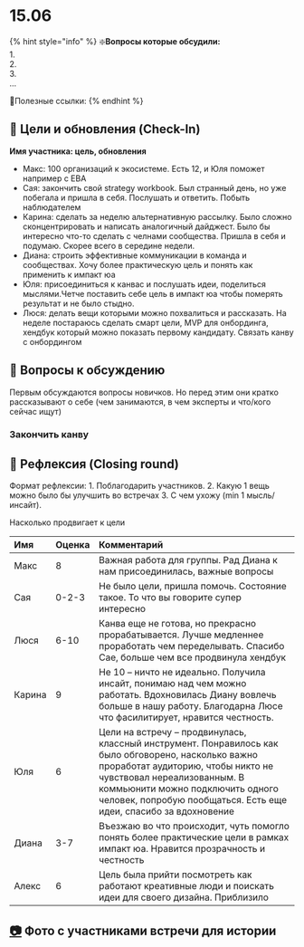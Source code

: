 # 15.06



{% hint style="info" %}
❇️**Вопросы которые обсудили:**  
1.  
2.  
3.   
...

🔗Полезные ссылки:
{% endhint %}

## 🎯 Цели и обновления \(Check-In\) <a id="celi-i-apdeity"></a>

**Имя участника: цель, обновления**

* Макс: 100 организаций к экосистеме. Есть 12, и Юля поможет например с EBA
* Сая: закончить свой strategy workbook. Был странный день, но уже побегала и пришла в себя. Послушать и ответить. Побыть наблюдателем
* Карина: сделать за неделю альтернативную рассылку. Было сложно сконцентрировать и написать аналогичный дайджест. Было бы интересно что-то сделать с челнами сообщества. Пришла в себя и подумаю. Скорее всего в середине недели.
* Диана: строить эффективные коммуникации в команда и сообществах. Хочу более практическую цель и понять как применить к импакт юа
* Юля: присоединиться к канвас и послушать идеи, поделиться мыслями.Четче поставить себе цель в импакт юа чтобы померять результат и не было стыдно.
* Люся: делать вещи которыми можно похвалиться и рассказать. На неделе постараюсь сделать смарт цели, MVP для онбординга, хендбук который можно показать первому кандидату. Связать канву с онбордингом

## 📝 Вопросы к обсуждению <a id="voprosy"></a>

Первым обсуждаются вопросы новичков. Но перед этим они кратко рассказывают о себе \(чем занимаются, в чем эксперты и что/кого сейчас ищут\)

### **Закончить канву**

## 🤔 Рефлексия \(Closing round\) <a id="refleksiya"></a>

Формат рефлексии: 1. Поблагодарить участников. 2. Какую 1 вещь можно было бы улучшить во встречах 3. С чем ухожу \(min 1 мысль/инсайт\).

Насколько продвигает к цели

| Имя | Оценка | Комментарий |
| :--- | :--- | :--- |
| Макс | 8 | Важная работа для группы. Рад Диана к нам присоединилась, важные вопросы |
| Сая | 0-2-3 | Не было цели, пришла помочь. Состояние такое. То что вы говорите супер интересно |
| Люся | 6-10 | Канва еще не готова, но прекрасно прорабатывается. Лучше медленнее проработать чем переделывать. Спасибо Сае, больше чем все продвинула хендбук |
| Карина | 9 | Не 10 – ничто не идеально. Получила инсайт, понимаю над чем можно работать. Вдохновилась Диану вовлечь больше в нашу работу. Благодарна Люсе что фасилитирует, нравится честность. |
| Юля | 6 | Цели на встречу – продвинулась, классный инструмент. Понравилось как было обговорено, насколько важно проработат аудиторию, чтобы никто не чувствовал нереализованным. В коммьюнити можно подключить одного человек, попробую пообщаться. Есть еще идеи, спасибо за вдохновение |
| Диана | 3-7 | Въезжаю во что происходит, чуть помогло понять более практические цели в рамках импакт юа. Нравится прозрачность и честность  |
| Алекс | 6 | Цель была прийти посмотреть как работают креативные люди и поискать идеи для своего дизайна. Приблизило |

## [📷](https://emojipedia.org/camera/) Фото с участниками встречи для истории

[  
](https://emojipedia.org/camera/)

